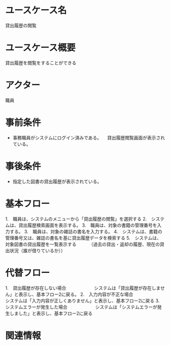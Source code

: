 # ユースケース名
貸出履歴の閲覧
# ユースケース概要
貸出履歴を閲覧をすることができる
# アクター
職員
# 事前条件
- 事務職員がシステムにログイン済みである。
　貸出履歴閲覧画面が表示されている。
# 事後条件
- 指定した図書の貸出履歴が表示されている。									
# 基本フロー
1.　職員は、システムのメニューから「貸出履歴の閲覧」を選択する
2.　システムは、貸出履歴検索画面を表示する。
3.　職員は、対象の書籍の管理番号を入力する。
3.　職員は、対象の雑誌の書名を入力する。
4.　システムは、書籍の管理番号又は、雑誌の書名を基に貸出履歴データを検索する
5.　システムは、対象図書の貸出履歴を一覧表示する
　　　（過去の貸出・返却の履歴、現在の貸出状況（誰が借りているか））

# 代替フロー
1.　貸出履歴が存在しない場合　
　　　　　システムは「貸出履歴が存在しません」と表示し、基本フロー2に戻る。
2.　入力内容が不正な場合　
　　　　　システムは「入力内容が正しくありません」と表示し、基本フロー2に戻る
3.　システムエラーが発生した場合　
　　　　　システムは「システムエラーが発生しました」と表示し、基本フロー2に戻る
# 関連情報
